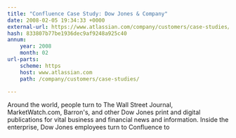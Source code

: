 ```yaml
---
title: "Confluence Case Study: Dow Jones & Company"
date: 2008-02-05 19:34:33 +0000
external-url: https://www.atlassian.com/company/customers/case-studies/
hash: 833807b77be1936dec9af9248a925c40
annum:
    year: 2008
    month: 02
url-parts:
    scheme: https
    host: www.atlassian.com
    path: /company/customers/case-studies/

---
```


Around the world, people turn to The Wall Street Journal, MarketWatch.com, Barron's, and other Dow Jones print and digital publications for vital business and financial news and information. Inside the enterprise, Dow Jones employees turn to Confluence to
